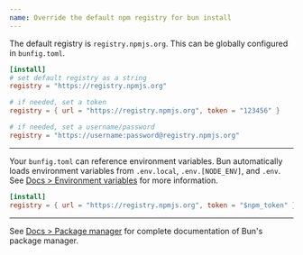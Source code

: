 ```yaml
---
name: Override the default npm registry for bun install
---
```


The default registry is `registry.npmjs.org`. This can be globally configured in `bunfig.toml`.

```toml#bunfig.toml
[install]
# set default registry as a string
registry = "https://registry.npmjs.org"

# if needed, set a token
registry = { url = "https://registry.npmjs.org", token = "123456" }

# if needed, set a username/password
registry = "https://username:password@registry.npmjs.org"
```

---

Your `bunfig.toml` can reference environment variables. Bun automatically loads environment variables from `.env.local`, `.env.[NODE_ENV]`, and `.env`. See [Docs > Environment variables](/docs/runtime/env) for more information.

```toml#bunfig.toml
[install]
registry = { url = "https://registry.npmjs.org", token = "$npm_token" }
```

---

See [Docs > Package manager](/docs/cli/install) for complete documentation of Bun's package manager.
